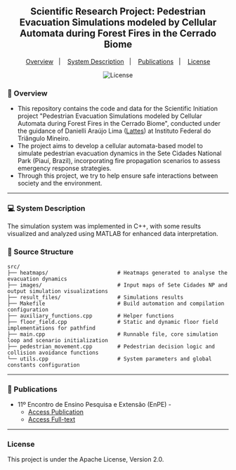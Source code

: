 <h2 align="center"> Scientific Research Project: Pedestrian Evacuation Simulations modeled by Cellular Automata during Forest Fires in the Cerrado Biome</h2>
<p align="center">
  <a href="#-overview">Overview</a>&nbsp;&nbsp;&nbsp;|&nbsp;&nbsp;&nbsp;
  <a href="#-system-description">System Description</a>&nbsp;&nbsp;&nbsp;|&nbsp;&nbsp;&nbsp;
  <a href="#-publications">Publications</a>&nbsp;&nbsp;&nbsp;|&nbsp;&nbsp;&nbsp;
  <a href="#license">License</a>
</p>
<p align="center">
  <img alt="License" src="https://img.shields.io/badge/License-Apache_2.0-orange.svg">
</p>

### 📝 Overview
- This repository contains the code and data for the Scientific Initiation project "Pedestrian Evacuation Simulations modeled by Cellular Automata during Forest Fires in the Cerrado Biome", conducted under the guidance of Danielli Araújo Lima (<a href="https://buscatextual.cnpq.br/buscatextual/visualizacv.do?id=K4472540H5&tokenCaptchar=03AFcWeA5XFZOb2jOmkWB4ZkowTw7_Xg239BvN3AVem82LsovZMWvypHo25qUOa8U-gpefj--pZWHPsCKF_iLZEopxkU3n32qQZJB6oh_8wGcGr_z543dvttK9Dtixoqh7P7iZSc3ALMWNj5YYI9aQnkloJ6Rg3ONOYp_4Yli74-ntsa4Bi6Kp67vmMq02oFtfh3mXmFJ4j_ABmMQUvmlXniBadzXRu5bn0qXSeIRcIi0Zp1ejyOToXT4S8T338MocEkmfyJv36VbXol9-27Nt-G4IBT1zBIUZ9HfREkfdpJEvetpoMV9wvNv6EU7mYjDVXqn6FRdHOyYxjB0vuUNV3zJ5CSQtjfnGVBpAoYl-oU3KfiHuoBKijek02odCPCOyMPqAPE7ZIy6qyA7N1U6jZzyXFqUVg04sHQeLjNJFv2NjUOr1ezb3xbX1qk_k5ocsjmqiuoe2NIzHrXdqPa9cOBcr_KL7LiF16ZwGVorNeqeKTGWzelvv0ChYk3aHDWiLEpOLqZzQay-sJAy7BP8yJ83T0xF3DH3E9xbAJMlqBtJ8cph9kbjdim2fXnm3QFppTQMb_kAUFWHZoddG4bqR3-6x1StQrCSRrttLc_QJ9v18oiO6IsuqlLeGT9krm65KZx12zWFq_MILSlrWG10y266rzbfUcIVG5Hg2xz62siR9v-ScbOMJBPXu0GFOJJk2vmvO87dIYMin-epJgEqN9eb7rt8A-KbeAskZn8pIWwLKEwowuZqgn0RN6IAoj3ajv8vnZcVQb5VyCMigl9_56KhwD3-bilhqufiLrQRCL_KoBC3ygGZMcjrAcXHCGNHQLUq4rqCSOvjShbMaGXzymVuiVbndtFue-ghU-fD07uqnmuD77aVx7k7HyUS3rcS-0dN_seY6AsuiS-e7gjEMJMV1wf8ZmLPvRtOIs0L0HwGcllNXV4p40bwdJtIZrlTO3u4Kj4CLX-9z_xMt2AsdoERIofq5T5hlmA">Lattes</a>) at Instituto Federal do Triângulo Mineiro.
- The project aims to develop a cellular automata-based model to simulate pedestrian evacuation dynamics in the Sete Cidades National Park (Piauí, Brazil), incorporating fire propagation scenarios to assess emergency response strategies.
- Through this project, we try to help ensure safe interactions between society and the environment.

---

### 💻 System Description  
The simulation system was implemented in C++, with some results visualized and analyzed using MATLAB for enhanced data interpretation.

### 📂 Source Structure
```plaintext
src/
├── heatmaps/                      # Heatmaps generated to analyse the evacuation dynamics
├── images/                        # Input maps of Sete Cidades NP and output simulation visualizations
├── result_files/                  # Simulations results
├── Makefile                       # Build automation and compilation configuration
├── auxiliary_functions.cpp        # Helper functions
├── floor_field.cpp                # Static and dynamic floor field implementations for pathfind
├── main.cpp                       # Runnable file, core simulation loop and scenario initialization
├── pedestrian_movement.cpp        # Pedestrian decision logic and collision avoidance functions
└── utils.cpp                      # System parameters and global constants configuration
```

---
### 📝 Publications 
- 11º Encontro de Ensino Pesquisa e Extensão (EnPE) -
  - <a href="http://enpe.ptc.iftm.edu.br/index.php/enpe/article/view/411">Access Publication</a>
  - <a href="https://www.researchgate.net/publication/390795313_ANALISE_DO_DESLOCAMENTO_DE_PEDESTRES_EM_EMERGENCIAS_SIMULACAO_DE_AUTOMATOS_CELULARES_NO_PARQUE_NACIONAL_DE_SETE_CIDADES">Access Full-text </a> 

---

### License
This project is under the Apache License, Version 2.0.
